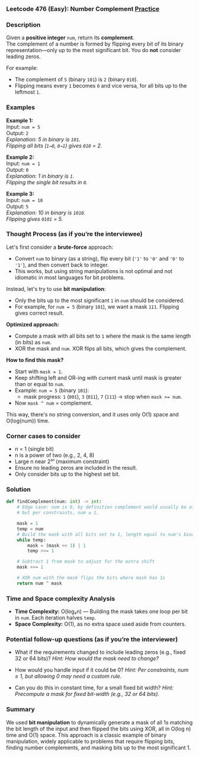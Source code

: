 ### Leetcode 476 (Easy): Number Complement [Practice](https://leetcode.com/problems/number-complement)

### Description  
Given a **positive integer** `num`, return its **complement**.  
The complement of a number is formed by flipping every bit of its binary representation—only up to the most significant bit. You do **not** consider leading zeros.

For example:  
- The complement of `5` (binary `101`) is `2` (binary `010`).  
- Flipping means every `1` becomes `0` and vice versa, for all bits up to the leftmost `1`.

### Examples  

**Example 1:**  
Input: `num = 5`  
Output: `2`  
*Explanation: 5 in binary is `101`.  
 Flipping all bits (`1→0`, `0→1`) gives `010` = 2.*

**Example 2:**  
Input: `num = 1`  
Output: `0`  
*Explanation: 1 in binary is `1`.  
 Flipping the single bit results in `0`.*

**Example 3:**  
Input: `num = 10`  
Output: `5`  
*Explanation: 10 in binary is `1010`.  
 Flipping gives `0101` = 5.*

### Thought Process (as if you’re the interviewee)  

Let's first consider a **brute-force** approach:  
- Convert `num` to binary (as a string), flip every bit (`'1'` to `'0'` and `'0'` to `'1'`), and then convert back to integer.
- This works, but using string manipulations is not optimal and not idiomatic in most languages for bit problems.

Instead, let's try to use **bit manipulation**:  
- Only the bits up to the most significant `1` in `num` should be considered.
- For example, for `num = 5` (binary `101`), we want a mask `111`. Flipping gives correct result.

**Optimized approach:**  
- Compute a mask with all bits set to `1` where the mask is the same length (in bits) as `num`.
- XOR the mask and `num`. XOR flips all bits, which gives the complement.

**How to find this mask?**  
- Start with `mask = 1`.  
- Keep shifting left and OR-ing with current mask until mask is greater than or equal to `num`.
- Example: `num = 5` (binary `101`):   
  - mask progress: `1` (`001`), `3` (`011`), `7` (`111`) → stop when `mask >= num`.
- Now `mask ^ num` = complement.

This way, there's no string conversion, and it uses only O(1) space and O(log(num)) time.

### Corner cases to consider  
- n = 1 (single bit)
- n is a power of two (e.g., 2, 4, 8)
- Large n near 2³¹ (maximum constraint)
- Ensure no leading zeros are included in the result.
- Only consider bits up to the highest set bit.

### Solution

```python
def findComplement(num: int) -> int:
    # Edge case: num is 0, by definition complement would usually be all 1's,
    # but per constraints, num ≥ 1.

    mask = 1
    temp = num
    # Build the mask with all bits set to 1, length equal to num's binary length
    while temp:
        mask = (mask << 1) | 1
        temp >>= 1

    # Subtract 1 from mask to adjust for the extra shift
    mask >>= 1

    # XOR num with the mask flips the bits where mask has 1s
    return num ^ mask
```

### Time and Space complexity Analysis  

- **Time Complexity:** O(log₂n) — Building the mask takes one loop per bit in `num`. Each iteration halves `temp`.
- **Space Complexity:** O(1), as no extra space used aside from counters.

### Potential follow-up questions (as if you’re the interviewer)  

- What if the requirements changed to include leading zeros (e.g., fixed 32 or 64 bits)?
  *Hint: How would the mask need to change?*

- How would you handle input if it could be 0?
  *Hint: Per constraints, num ≥ 1, but allowing 0 may need a custom rule.*

- Can you do this in constant time, for a small fixed bit width?
  *Hint: Precompute a mask for fixed bit-width (e.g., 32 or 64 bits).*

### Summary
We used **bit manipulation** to dynamically generate a mask of all 1s matching the bit length of the input and then flipped the bits using XOR, all in O(log n) time and O(1) space. This approach is a classic example of binary manipulation, widely applicable to problems that require flipping bits, finding number complements, and masking bits up to the most significant 1.